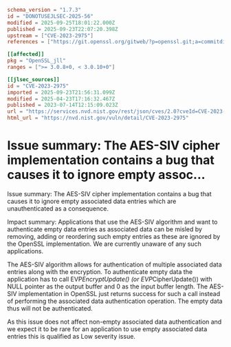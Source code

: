 ```toml
schema_version = "1.7.3"
id = "DONOTUSEJLSEC-2025-56"
modified = 2025-09-25T18:01:22.000Z
published = 2025-09-23T22:07:20.398Z
upstream = ["CVE-2023-2975"]
references = ["https://git.openssl.org/gitweb/?p=openssl.git;a=commitdiff;h=00e2f5eea29994d19293ec4e8c8775ba73678598", "https://git.openssl.org/gitweb/?p=openssl.git;a=commitdiff;h=6a83f0c958811f07e0d11dfc6b5a6a98edfd5bdc", "https://www.openssl.org/news/secadv/20230714.txt", "http://www.openwall.com/lists/oss-security/2023/07/15/1", "http://www.openwall.com/lists/oss-security/2023/07/19/5", "https://git.openssl.org/gitweb/?p=openssl.git;a=commitdiff;h=00e2f5eea29994d19293ec4e8c8775ba73678598", "https://git.openssl.org/gitweb/?p=openssl.git;a=commitdiff;h=6a83f0c958811f07e0d11dfc6b5a6a98edfd5bdc", "https://security.gentoo.org/glsa/202402-08", "https://security.netapp.com/advisory/ntap-20230725-0004/", "https://www.openssl.org/news/secadv/20230714.txt"]

[[affected]]
pkg = "OpenSSL_jll"
ranges = [">= 3.0.8+0, < 3.0.10+0"]

[[jlsec_sources]]
id = "CVE-2023-2975"
imported = 2025-09-23T21:56:31.099Z
modified = 2025-04-23T17:16:32.467Z
published = 2023-07-14T12:15:09.023Z
url = "https://services.nvd.nist.gov/rest/json/cves/2.0?cveId=CVE-2023-2975"
html_url = "https://nvd.nist.gov/vuln/detail/CVE-2023-2975"
```

# Issue summary: The AES-SIV cipher implementation contains a bug that causes it to ignore empty assoc...

Issue summary: The AES-SIV cipher implementation contains a bug that causes it to ignore empty associated data entries which are unauthenticated as a consequence.

Impact summary: Applications that use the AES-SIV algorithm and want to authenticate empty data entries as associated data can be misled by removing, adding or reordering such empty entries as these are ignored by the OpenSSL implementation. We are currently unaware of any such applications.

The AES-SIV algorithm allows for authentication of multiple associated data entries along with the encryption. To authenticate empty data the application has to call EVP*EncryptUpdate() (or EVP*CipherUpdate()) with NULL pointer as the output buffer and 0 as the input buffer length. The AES-SIV implementation in OpenSSL just returns success for such a call instead of performing the associated data authentication operation. The empty data thus will not be authenticated.

As this issue does not affect non-empty associated data authentication and we expect it to be rare for an application to use empty associated data entries this is qualified as Low severity issue.

